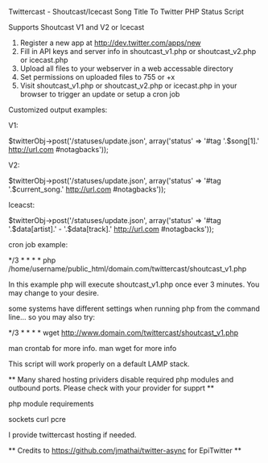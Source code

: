 Twittercast - Shoutcast/Icecast Song Title To Twitter PHP Status Script

Supports Shoutcast V1 and V2 or Icecast

1. Register a new app at http://dev.twitter.com/apps/new
2. Fill in API keys and server info in shoutcast_v1.php or shoutcast_v2.php or icecast.php
3. Upload all files to your webserver in a web accessable directory
4. Set permissions on uploaded files to 755 or +x
4. Visit shoutcast_v1.php or shoutcast_v2.php or icecast.php in your browser to trigger an update or setup a cron job

Customized output examples:

V1:

$twitterObj->post('/statuses/update.json', array('status' => '#tag '.$song[1].' http://url.com #notagbacks'));

V2:

$twitterObj->post('/statuses/update.json', array('status' => '#tag '.$current_song.' http://url.com #notagbacks'));

Iceacst:

$twitterObj->post('/statuses/update.json', array('status' => '#tag '.$data[artist].' - '.$data[track].' http://url.com #notagbacks'));


cron job example:

*/3 * * * * php /home/username/public_html/domain.com/twittercast/shoutcast_v1.php

In this example php will execute shoutcast_v1.php once ever 3 minutes. You may change to your desire.

some systems have different settings when running php from the command line... so you may also try:

*/3 * * * * wget http://www.domain.com/twittercast/shoutcast_v1.php

man crontab for more info.
man wget for more info

This script will work properly on a default LAMP stack.

** Many shared hosting prividers disable required php modules and outbound ports. Please check with your provider for supprt **

php module requirements

sockets
curl
pcre

I provide twittercast hosting if needed.


** Credits to https://github.com/jmathai/twitter-async for EpiTwitter **
